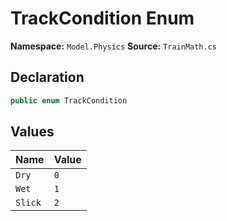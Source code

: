 # TrackCondition Enum

**Namespace:** `Model.Physics`
**Source:** `TrainMath.cs`

## Declaration

```csharp
public enum TrackCondition
```

## Values

| Name | Value |
|------|-------|
| `Dry` | `0` |
| `Wet` | `1` |
| `Slick` | `2` |

